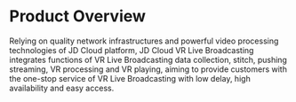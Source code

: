 
# Product Overview

Relying on quality network infrastructures and powerful video processing technologies of JD Cloud platform, JD Cloud VR Live Broadcasting integrates functions of VR Live Broadcasting data collection, stitch, pushing streaming, VR processing and VR playing, aiming to provide customers with the one-stop service of VR Live Broadcasting with low delay, high availability and easy access.
